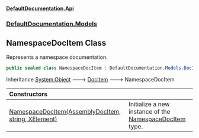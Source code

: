 #### [DefaultDocumentation.Api](index.md 'index')
### [DefaultDocumentation.Models](index.md#DefaultDocumentation.Models 'DefaultDocumentation.Models')

## NamespaceDocItem Class

Represents a namespace documentation.

```csharp
public sealed class NamespaceDocItem : DefaultDocumentation.Models.DocItem
```

Inheritance [System.Object](https_//docs.microsoft.com/en-us/dotnet/api/System.Object 'System.Object') &#129106; [DocItem](DocItem.md 'DefaultDocumentation.Models.DocItem') &#129106; NamespaceDocItem

| Constructors | |
| :--- | :--- |
| [NamespaceDocItem(AssemblyDocItem, string, XElement)](NamespaceDocItem.NamespaceDocItem(AssemblyDocItem,string,XElement).md 'DefaultDocumentation.Models.NamespaceDocItem.NamespaceDocItem(DefaultDocumentation.Models.AssemblyDocItem, string, System.Xml.Linq.XElement)') | Initialize a new instance of the [NamespaceDocItem](NamespaceDocItem.md 'DefaultDocumentation.Models.NamespaceDocItem') type. |
